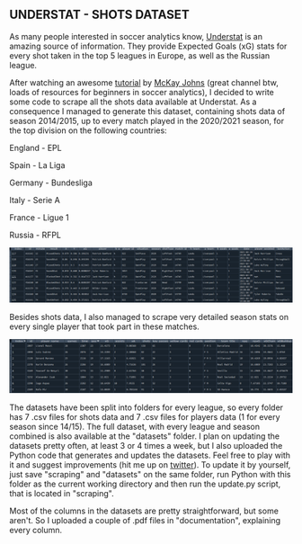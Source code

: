 ## UNDERSTAT - SHOTS DATASET



As many people interested in soccer analytics know, [Understat](https://understat.com/) is an amazing source of information. They provide Expected Goals (xG) stats for every shot taken in the top 5 leagues in Europe, as well as the Russian league.

After watching an awesome [tutorial](https://www.youtube.com/watch?v=IsR5FrjNmro) by [McKay Johns](https://www.youtube.com/channel/UCmqincDKps3syxvD4hbODSg) (great channel btw, loads of resources for beginners in soccer analytics), I decided to write some code to scrape all the shots data available at Understat. As a consequence I managed to generate this dataset, containing shots data of season 2014/2015, up to every match played in the 2020/2021 season, for the top division on the following countries:



England - EPL

Spain - La Liga

Germany - Bundesliga

Italy - Serie A

France - Ligue 1

Russia - RFPL



![](https://github.com/douglasbc/scraping-understat-dataset/blob/main/documentation/shots_data.png)

Besides shots data, I also managed to scrape very detailed season stats on every single player that took part in these matches.



![](https://github.com/douglasbc/scraping-understat-dataset/blob/main/documentation/players_data.png)



The datasets have been split into folders for every league, so every folder has 7 .csv files for shots data and 7 .csv files for players data (1 for every season since 14/15). The full dataset, with every league and season combined is also available at the "datasets" folder. I plan on updating the datasets pretty often, at least 3 or 4 times a week, but I also uploaded the Python code that generates and updates the datasets. Feel free to play with it and suggest improvements (hit me up on [twitter](https://twitter.com/douglasantifa)). To update it by yourself, just save "scraping" and "datasets" on the same folder, run Python with this folder as the current working directory and then run the update.py script, that is located in "scraping".

Most of the columns in the datasets are pretty straightforward, but some aren't. So I uploaded a couple of .pdf files in "documentation", explaining every column.
